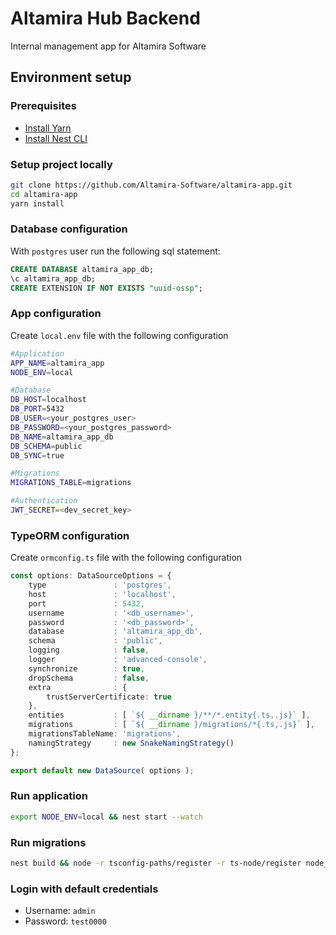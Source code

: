 # Altamira Hub Backend

Internal management app for Altamira Software

## Environment setup

### Prerequisites

- [Install Yarn](https://classic.yarnpkg.com/en/docs/install/#mac-stable)
- [Install Nest CLI](https://docs.nestjs.com/cli/overview)

### Setup project locally

```bash
git clone https://github.com/Altamira-Software/altamira-app.git
cd altamira-app
yarn install
```

### Database configuration

With `postgres` user run the following sql statement:

```sql
CREATE DATABASE altamira_app_db;
\c altamira_app_db;
CREATE EXTENSION IF NOT EXISTS "uuid-ossp";
```

### App configuration

Create `local.env` file with the following configuration

```bash
#Application
APP_NAME=altamira_app
NODE_ENV=local

#Database
DB_HOST=localhost
DB_PORT=5432
DB_USER=<your_postgres_user>
DB_PASSWORD=<your_postgres_password>
DB_NAME=altamira_app_db
DB_SCHEMA=public
DB_SYNC=true

#Migrations
MIGRATIONS_TABLE=migrations

#Authentication
JWT_SECRET=<dev_secret_key>
```

### TypeORM configuration

Create `ormconfig.ts` file with the following configuration

```typescript
const options: DataSourceOptions = {
    type               : 'postgres',
    host               : 'localhost',
    port               : 5432,
    username           : '<db_username>',
    password           : '<db_password>',
    database           : 'altamira_app_db',
    schema             : 'public',
    logging            : false,
    logger             : 'advanced-console',
    synchronize        : true,
    dropSchema         : false,
    extra              : {
        trustServerCertificate: true
    },
    entities           : [ `${ __dirname }/**/*.entity{.ts,.js}` ],
    migrations         : [ `${ __dirname }/migrations/*{.ts,.js}` ],
    migrationsTableName: 'migrations',
    namingStrategy     : new SnakeNamingStrategy()
};

export default new DataSource( options );
```

### Run application

```bash
export NODE_ENV=local && nest start --watch
```

### Run migrations

```bash
nest build && node -r tsconfig-paths/register -r ts-node/register node_modules/typeorm/cli.js -d ormconfig.ts migration:run
```

### Login with default credentials

- Username: `admin`
- Password: `test0000`

